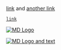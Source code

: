 [link](http://example.com) and [another link](/tests/)

[`link`](http://example.com)

[![MD Logo](http://parsedown.org/md.png)](http://example.com)

[![MD Logo](http://parsedown.org/md.png) and text](http://example.com)